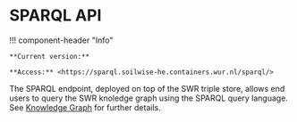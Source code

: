 # SPARQL API

!!! component-header "Info"

    **Current version:**
    
    **Access:** <https://sparql.soilwise-he.containers.wur.nl/sparql/>

The SPARQL endpoint, deployed on top of the SWR triple store, allows end users to query the SWR knoledge graph using the SPARQL query language. See [Knowledge Graph](../technical_components/knowledge_graph.md) for further details. 



